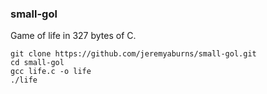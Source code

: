 ### small-gol

Game of life in 327 bytes of C.

``` shell
git clone https://github.com/jeremyaburns/small-gol.git
cd small-gol
gcc life.c -o life
./life
```
